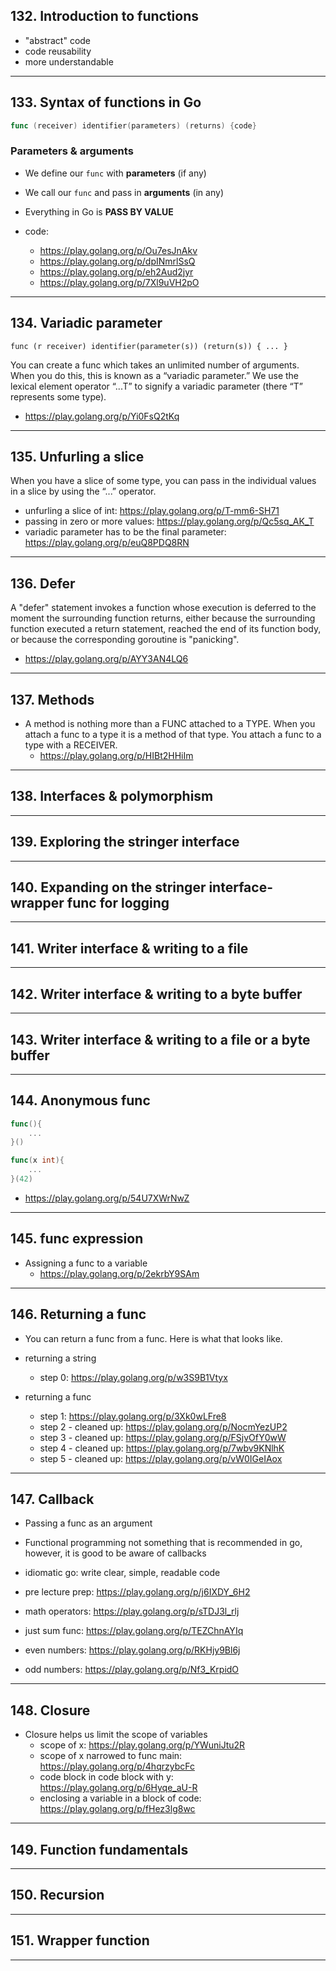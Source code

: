 ## 132. Introduction to functions

* "abstract" code
* code reusability
* more understandable

***

## 133. Syntax of functions in Go

```go
func (receiver) identifier(parameters) (returns) {code}
```

### Parameters & arguments
* We define our `func` with **parameters** (if any)
* We call our `func` and pass in **arguments** (in any)
* Everything in Go is **PASS BY VALUE**

* code:
    * https://play.golang.org/p/Ou7esJnAkv
    * https://play.golang.org/p/dpINmrlSsQ
    * https://play.golang.org/p/eh2Aud2jyr
    * https://play.golang.org/p/7Xl9uVH2pO

***

## 134. Variadic parameter

```
func (r receiver) identifier(parameter(s)) (return(s)) { ... }
```

You can create a func which takes an unlimited number of arguments. When you do this,
this is known as a “variadic parameter.” We use the lexical element operator “...T” to signify a variadic parameter (there “T” represents some type).

* https://play.golang.org/p/Yi0FsQ2tKq

***

## 135. Unfurling a slice

When you have a slice of some type, you can pass in the individual values in a slice by
using the “...” operator.

* unfurling a slice of int: https://play.golang.org/p/T-mm6-SH71
* passing in zero or more values: https://play.golang.org/p/Qc5sq_AK_T
* variadic parameter has to be the final parameter: https://play.golang.org/p/euQ8PDQ8RN

***

## 136. Defer

A "defer" statement invokes a function whose execution is deferred to the moment
the surrounding function returns, either because the surrounding function executed a return statement, 
reached the end of its function body, or because the corresponding goroutine is "panicking".

* https://play.golang.org/p/AYY3AN4LQ6

***

## 137. Methods

* A method is nothing more than a FUNC attached to a TYPE. When you attach a func to a
type it is a method of that type. You attach a func to a type with a RECEIVER.
    * https://play.golang.org/p/HIBt2HHiIm

***

## 138. Interfaces & polymorphism

***

## 139. Exploring the stringer interface

***

## 140. Expanding on the stringer interface- wrapper func for logging

***

## 141. Writer interface & writing to a file

***

## 142. Writer interface & writing to a byte buffer

***

## 143. Writer interface & writing to a file or a byte buffer

***

## 144. Anonymous func

```go
func(){
	...
}()
```

```go
func(x int){
	...
}(42)
```

* https://play.golang.org/p/54U7XWrNwZ

***

## 145. func expression

* Assigning a func to a variable
    * https://play.golang.org/p/2ekrbY9SAm

***

## 146. Returning a func

* You can return a func from a func. Here is what that looks like. 

* returning a string
    * step 0: https://play.golang.org/p/w3S9B1Vtyx

* returning a func
    * step 1: https://play.golang.org/p/3Xk0wLFre8
    * step 2 - cleaned up: https://play.golang.org/p/NocmYezUP2
    * step 3 - cleaned up: https://play.golang.org/p/FSjvOfY0wW
    * step 4 - cleaned up: https://play.golang.org/p/7wbv9KNlhK
    * step 5 - cleaned up: https://play.golang.org/p/vW0IGeIAox

***

## 147. Callback

* Passing a func as an argument
* Functional programming not something that is recommended in go, however, it is good to be aware of callbacks
* idiomatic go: write clear, simple, readable code

* pre lecture prep: https://play.golang.org/p/j6IXDY_6H2
* math operators: https://play.golang.org/p/sTDJ3l_rlj
* just sum func: https://play.golang.org/p/TEZChnAYIq
* even numbers: https://play.golang.org/p/RKHjy9Bl6j
* odd numbers: https://play.golang.org/p/Nf3_KrpidO

***

## 148. Closure

* Closure helps us limit the scope of variables
    * scope of x: https://play.golang.org/p/YWuniJtu2R
    * scope of x narrowed to func main: https://play.golang.org/p/4hqrzybcFc
    * code block in code block with y: https://play.golang.org/p/6Hyqe_aU-R
    * enclosing a variable in a block of code: https://play.golang.org/p/fHez3lg8wc

***

## 149. Function fundamentals

***

## 150. Recursion

***

## 151. Wrapper function

***
